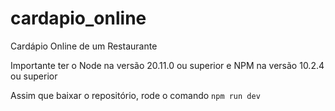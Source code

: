 # cardapio_online
Cardápio Online de um Restaurante

Importante ter o Node na versão 20.11.0 ou superior e NPM na versão 10.2.4 ou superior

Assim que baixar o repositório, rode o comando `npm run dev`
